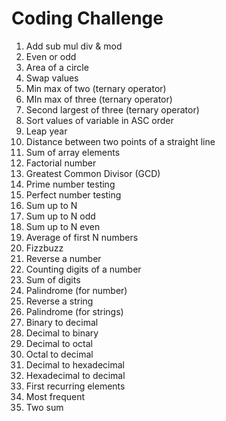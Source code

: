 # Coding Challenge 
1. Add sub mul div & mod
2. Even or odd
3. Area of a circle
4. Swap values
5. Min max of two (ternary operator)
6. MIn max of three (ternary operator)
7. Second largest of three (ternary operator)
8. Sort values of variable in ASC order
9. Leap year
10. Distance between two points of a straight line
11. Sum of array elements
12. Factorial number
13. Greatest Common Divisor (GCD)
14. Prime number testing
15. Perfect number testing
16. Sum up to N
17. Sum up to N odd
18. Sum up to N even
19. Average of first N numbers
20. Fizzbuzz
21. Reverse a number
22. Counting digits of a number 
23. Sum of digits 
24. Palindrome (for number)
25. Reverse a string 
26. Palindrome (for strings)
27. Binary to decimal 
28. Decimal to binary 
29. Decimal to octal 
30. Octal to decimal 
31. Decimal to hexadecimal 
32. Hexadecimal to decimal 
33. First recurring elements 
34. Most frequent 
35. Two sum
